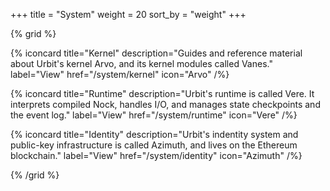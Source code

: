 +++
title = "System"
weight = 20
sort_by = "weight"
+++

{% grid %}

  {% iconcard
    title="Kernel"
    description="Guides and reference material about Urbit's kernel Arvo, and its kernel modules called Vanes."
    label="View"
    href="/system/kernel"
    icon="Arvo"
  /%}

  {% iconcard
    title="Runtime"
    description="Urbit's runtime is called Vere. It interprets compiled Nock, handles I/O, and manages state checkpoints and the event log."
    label="View"
    href="/system/runtime"
    icon="Vere"
  /%}

  {% iconcard
    title="Identity"
    description="Urbit's indentity system and public-key infrastructure is called Azimuth, and lives on the Ethereum blockchain."
    label="View"
    href="/system/identity"
    icon="Azimuth"
  /%}

{% /grid %}
